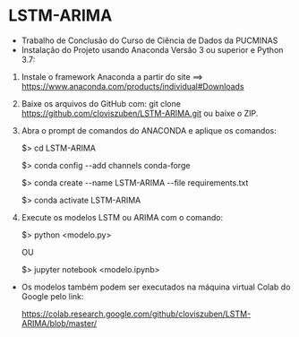 # LSTM-ARIMA
- Trabalho de Conclusão do Curso de Ciência de Dados da PUCMINAS
- Instalação do Projeto usando Anaconda Versão 3 ou superior e Python 3.7:

1) Instale o framework Anaconda a partir do site ==> https://www.anaconda.com/products/individual#Downloads

2) Baixe os arquivos do GitHub com: git clone https://github.com/cloviszuben/LSTM-ARIMA.git ou baixe o ZIP.

3) Abra o prompt de comandos do ANACONDA e aplique os comandos:
    
    $> cd LSTM-ARIMA 
    
    $> conda config --add channels conda-forge

    $> conda create --name LSTM-ARIMA --file requirements.txt
    
    $> conda activate LSTM-ARIMA

4) Execute os modelos LSTM ou ARIMA com o comando:

    $> python <modelo.py> 
   
    OU
       
    $> jupyter notebook <modelo.ipynb>   


- Os modelos também podem ser executados na máquina virtual Colab do Google pelo link:

   https://colab.research.google.com/github/cloviszuben/LSTM-ARIMA/blob/master/


